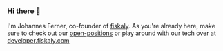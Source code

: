 ### Hi there 👋

I'm Johannes Ferner, co-founder of [fiskaly](https://www.fiskaly.com). 
As you're already here, make sure to check out our [open-positions](https://www.fiskaly.com/jobs) or play around with our tech over at [developer.fiskaly.com](https://developer.fiskaly.com)
